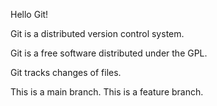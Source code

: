 Hello Git!

Git is a distributed version control system.

Git is a free software distributed under the GPL.

Git tracks changes of files.

This is a main branch.
This is a feature branch.

